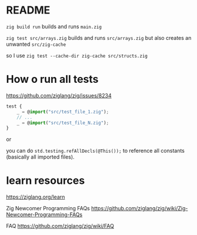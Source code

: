 # README

`zig build run` builds and runs `main.zig`

`zig test src/arrays.zig` builds and runs `src/arrays.zig` but also creates an unwanted `src/zig-cache`

so I use `zig test --cache-dir zig-cache src/structs.zig`

# How o run all tests

https://github.com/ziglang/zig/issues/8234

```ts
test {
    _ = @import("src/test_file_1.zig");
    // ...
    _ = @import("src/test_file_N.zig");
}
```

or

you can do `std.testing.refAllDecls(@This());` to reference all constants (basically all imported files).


# learn resources

https://ziglang.org/learn

Zig Newcomer Programming FAQs https://github.com/ziglang/zig/wiki/Zig-Newcomer-Programming-FAQs

FAQ https://github.com/ziglang/zig/wiki/FAQ
